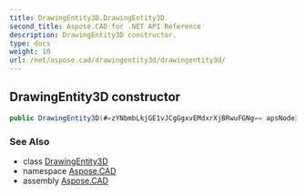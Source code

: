 ```yaml
---
title: DrawingEntity3D.DrawingEntity3D
second_title: Aspose.CAD for .NET API Reference
description: DrawingEntity3D constructor. 
type: docs
weight: 10
url: /net/aspose.cad/drawingentity3d/drawingentity3d/
---
```

## DrawingEntity3D constructor

```csharp
public DrawingEntity3D(#=zYNbmbLkjGE1vJCgGgxvEMdxrXjBRwuFGNg== apsNode3D)
```

### See Also

* class [DrawingEntity3D](../)
* namespace [Aspose.CAD](../../../aspose.cad/)
* assembly [Aspose.CAD](../../../)


